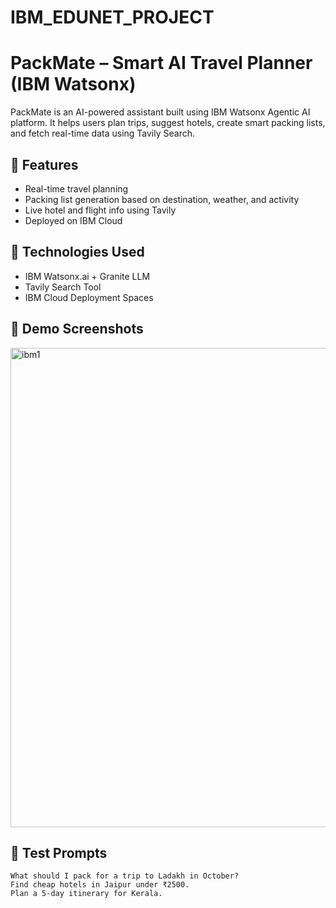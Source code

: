 # IBM_EDUNET_PROJECT
# PackMate – Smart AI Travel Planner (IBM Watsonx)

PackMate is an AI-powered assistant built using IBM Watsonx Agentic AI platform.
It helps users plan trips, suggest hotels, create smart packing lists, and fetch real-time data using Tavily Search.

## 🚀 Features
- Real-time travel planning
- Packing list generation based on destination, weather, and activity
- Live hotel and flight info using Tavily
- Deployed on IBM Cloud

## 🧠 Technologies Used
- IBM Watsonx.ai + Granite LLM
- Tavily Search Tool
- IBM Cloud Deployment Spaces

## 📸 Demo Screenshots
<img width="1365" height="767" alt="ibm1" src="https://github.com/user-attachments/assets/2ccaf116-e68a-4fd2-8da6-290caadb377f" />



## 🧪 Test Prompts
```text
What should I pack for a trip to Ladakh in October?
Find cheap hotels in Jaipur under ₹2500.
Plan a 5-day itinerary for Kerala.
